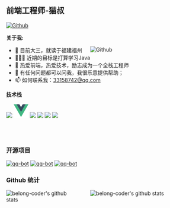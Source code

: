 <!-- Your title -->
## 前端工程师-猫叔

<!-- 左侧图片  -->
[![Github](https://img.shields.io/badge/-Github-000?style=flat&logo=Github&logoColor=white)](https://github.com/Grayson-coder)


<!-- Talking about you -->
**关于我:**

<img width="55%" align="right" alt="Github" src="https://raw.githubusercontent.com/onimur/.github/master/.resources/git-header.svg" />

- 🌱 目前大三，就读于福建福州
- 👨🏽‍💻 近期的目标是打算学习Java
- 👯 热爱前端，热爱技术，励志成为一个全栈工程师
- 💬 有任何问题都可以问我，我很乐意提供帮助；
- 📫 如何联系我：33158742@qq.com

**技术栈** 
<p>
  


  <code><img width="40" src="https://github.com/Minori-ty/Minori-ty/blob/main/images/typescript.png"></code>
  <code><img width="40" src="https://raw.githubusercontent.com/github/explore/80688e429a7d4ef2fca1e82350fe8e3517d3494d/topics/vue/vue.png"></code>
  <code><img height="40" src="https://github.com/Minori-ty/Minori-ty/blob/main/images/vite.png"></code>
  <code><img height="40" src="https://github.com/Minori-ty/Minori-ty/blob/main/images/less.png"></code>
  <code><img height="40" src="https://github.com/Minori-ty/Minori-ty/blob/main/images/vant.png"></code>
  <code><img height="40" src="https://github.com/Minori-ty/Minori-ty/blob/main/images/docker.png"></code>

</p>

<br><br>


<!-- Its main projects -->
### 开源项目
[![qq-bot](https://github-readme-stats.vercel.app/api/pin/?username=belong-coder&repo=Vue_Take_Out)](https://github.com/belong-coder/Vue_Take_Out)
[![qq-bot](https://github-readme-stats.vercel.app/api/pin/?username=belong-coder&repo=knowledge-Hierarchy)](https://github.com/belong-coder/knowledge-Hierarchy)
[![qq-bot](https://github-readme-stats.vercel.app/api/pin/?username=belong-coder&repo=knowledge-Hierarchy)](https://github.com/belong-coder/smart_city_v1)
<br>

### Github 统计
<img width="35%" align="left" alt="belong-coder's github stats" src="https://github-readme-stats.vercel.app/api/top-langs/?username=belong-coder" />
<img width="55%" align="right" alt="belong-coder's github stats" src="https://github-readme-stats.vercel.app/api?username=belong-coder&show_icons=true&theme=vue" />




